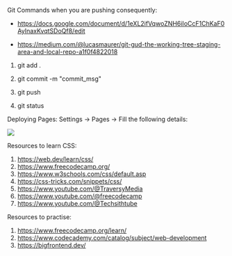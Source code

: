 
Git Commands when you are pushing consequently:

- https://docs.google.com/document/d/1eXL2ifVqwoZNH6iIoCcF1ChKaF0AyInaxKvqtSDoQf8/edit

- https://medium.com/@lucasmaurer/git-gud-the-working-tree-staging-area-and-local-repo-a1f0f4822018

1. git add .

2. git commit -m "commit_msg"

3. git push

4. git status

Deploying Pages: Settings -> Pages -> Fill the following details:

<img src="https://user-images.githubusercontent.com/36951896/211140611-667df15c-e6d2-4e95-a748-e52ee7798513.png">

Resources to learn CSS:

1. https://web.dev/learn/css/
2. https://www.freecodecamp.org/
3. https://www.w3schools.com/css/default.asp
4. https://css-tricks.com/snippets/css/
5. https://www.youtube.com/@TraversyMedia
6. https://www.youtube.com/@freecodecamp
7. https://www.youtube.com/@Techsithtube

Resources to practise:

1. https://www.freecodecamp.org/learn/
2. https://www.codecademy.com/catalog/subject/web-development
3. https://bigfrontend.dev/